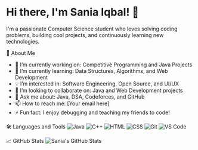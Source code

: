 # Hi there, I'm Sania Iqbal! 👋

I'm a passionate Computer Science student who loves solving coding problems, building cool projects, and continuously learning new technologies.

 🌟 About Me
- 🔭 I’m currently working on: Competitive Programming and Java Projects
- 🌱 I’m currently learning: Data Structures, Algorithms, and Web Development
- 💡 I’m interested in: Software Engineering, Open Source, and UI/UX
- 👯 I’m looking to collaborate on: Java and Web Development projects
- 💬 Ask me about: Java, DSA, Codeforces, and GitHub
- 📫 How to reach me: [Your email here]
- ⚡ Fun fact: I enjoy debugging and teaching my friends to code!

 🛠 Languages and Tools
![Java](https://img.shields.io/badge/Java-ED8B00?style=for-the-badge&logo=java&logoColor=white)
![C++](https://img.shields.io/badge/C++-00599C?style=for-the-badge&logo=c%2B%2B&logoColor=white)
![HTML](https://img.shields.io/badge/HTML5-E34F26?style=for-the-badge&logo=html5&logoColor=white)
![CSS](https://img.shields.io/badge/CSS3-1572B6?style=for-the-badge&logo=css3&logoColor=white)
![Git](https://img.shields.io/badge/Git-F05032?style=for-the-badge&logo=git&logoColor=white)
![VS Code](https://img.shields.io/badge/VSCode-007ACC?style=for-the-badge&logo=visual-studio-code&logoColor=white)

 📈 GitHub Stats
![Sania's GitHub Stats](https://github-readme-stats.vercel.app/api?username=Saniaiqbal03&show_icons=true&theme=radical)
